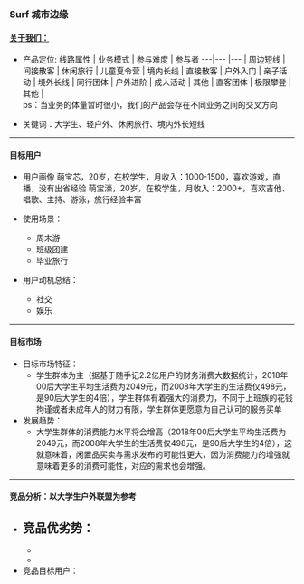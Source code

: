 ### Surf 城市边缘
#### [关于我们：](https://mp.weixin.qq.com/s?__biz=MzIxOTE3MjE2OA==&mid=2653600437&idx=1&sn=bf165629ce20bfd4579d47de675e3680&pass_ticket=KriLa9yhlT3uLIaiUDbEas9ajfgMTWmyztePAVmMts8%3D)
* 产品定位:
 线路属性 | 业务模式 | 参与难度 | 参与者
---|--- |--- |
周边短线 | 间接散客 | 休闲旅行 | 儿童夏令营 | 
境内长线 | 直接散客 | 户外入门 | 亲子活动 | 
境外长线 | 同行团体 | 户外进阶 | 成人活动 | 
其他 | 直客团体 | 极限攀登 | 其他 |  
ps：当业务的体量暂时很小，我们的产品会存在不同业务之间的交叉方向
- 关键词：大学生、轻户外、休闲旅行、境内外长短线
   
***  
#### 目标用户
* 用户画像
萌宝芯，20岁，在校学生，月收入：1000-1500，喜欢游戏，直播，没有出省经验
萌宝濠，20岁，在校学生，月收入：2000+，喜欢吉他、唱歌、主持、游泳，旅行经验丰富

- 使用场景：
    - 周末游
    - 班级团建
    - 毕业旅行
    
- 用户动机总结：
    - 社交
    - 娱乐
  
***   

#### 目标市场
- 目标市场特征：
    - 学生群体为主（据基于随手记2.2亿用户的财务消费大数据统计，2018年00后大学生平均生活费为2049元，而2008年大学生的生活费仅498元，是90后大学生的4倍），学生群体有着强大的消费力，不同于上班族的花钱拘谨或者未成年人的财力有限，学生群体更愿意为自己认可的服务买单
- 发展趋势：
    - 大学生群体的消费能力水平将会增高（2018年00后大学生平均生活费为2049元，而2008年大学生的生活费仅498元，是90后大学生的4倍），这就意味着，闲置品买卖与需求发布的可能性更大，因为消费能力的增强就意味着更多的消费可能性，对应的需求也会增强。

***   

#### 竞品分析：以大学生户外联盟为参考
- 竞品优劣势：
    - 
    - 
    - 
- 竞品目标用户：

